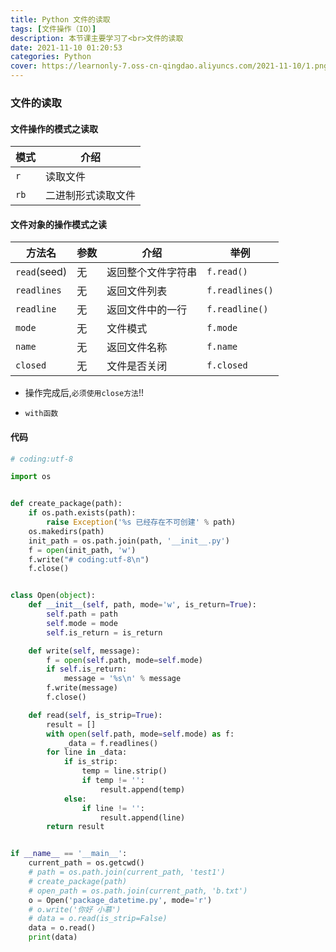 ```yaml
---
title: Python 文件的读取
tags: [文件操作（IO）]
description: 本节课主要学习了<br>文件的读取
date: 2021-11-10 01:20:53
categories: Python
cover: https://learnonly-7.oss-cn-qingdao.aliyuncs.com/2021-11-10/1.png
---
```


### 文件的读取

#### 文件操作的模式之读取

| 模式 | 介绍               |
| ---- | ------------------ |
| `r`  | 读取文件           |
| `rb` | 二进制形式读取文件 |

#### 文件对象的操作模式之读

| 方法名       | 参数 | 介绍               | 举例            |
| ------------ | ---- | ------------------ | --------------- |
| `read`(seed) | 无   | 返回整个文件字符串 | `f.read()`      |
| `readlines`  | 无   | 返回文件列表       | `f.readlines()` |
| `readline`   | 无   | 返回文件中的一行   | `f.readline()`  |
| `mode`       | 无   | 文件模式           | `f.mode`        |
| `name`       | 无   | 返回文件名称       | `f.name`        |
| `closed`     | 无   | 文件是否关闭       | `f.closed`      |

- 操作完成后,`必须使用close方法`!!

- `with函数`

#### 代码

```python
# coding:utf-8

import os


def create_package(path):
    if os.path.exists(path):
        raise Exception('%s 已经存在不可创建' % path)
    os.makedirs(path)
    init_path = os.path.join(path, '__init__.py')
    f = open(init_path, 'w')
    f.write("# coding:utf-8\n")
    f.close()


class Open(object):
    def __init__(self, path, mode='w', is_return=True):
        self.path = path
        self.mode = mode
        self.is_return = is_return

    def write(self, message):
        f = open(self.path, mode=self.mode)
        if self.is_return:
            message = '%s\n' % message
        f.write(message)
        f.close()

    def read(self, is_strip=True):
        result = []
        with open(self.path, mode=self.mode) as f:
            _data = f.readlines()
        for line in _data:
            if is_strip:
                temp = line.strip()
                if temp != '':
                    result.append(temp)
            else:
                if line != '':
                    result.append(line)
        return result


if __name__ == '__main__':
    current_path = os.getcwd()
    # path = os.path.join(current_path, 'test1')
    # create_package(path)
    # open_path = os.path.join(current_path, 'b.txt')
    o = Open('package_datetime.py', mode='r')
    # o.write('你好 小慕')
    # data = o.read(is_strip=False)
    data = o.read()
    print(data)

```
